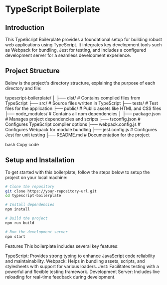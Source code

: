 # TypeScript Boilerplate

## Introduction
This TypeScript Boilerplate provides a foundational setup for building robust web applications using TypeScript. It integrates key development tools such as Webpack for bundling, Jest for testing, and includes a configured development server for a seamless development experience.

## Project Structure
Below is the project's directory structure, explaining the purpose of each directory and file:

typescript-boilerplate/
│
├── dist/ # Contains compiled files from TypeScript
├── src/ # Source files written in TypeScript
├── tests/ # Test files for the application
├── public/ # Public assets like HTML and CSS files
├── node_modules/ # Contains all npm dependencies
│
├── package.json # Manages project dependencies and scripts
├── tsconfig.json # Configures TypeScript compiler options
├── webpack.config.js # Configures Webpack for module bundling
├── jest.config.js # Configures Jest for unit testing
├── README.md # Documentation for the project

bash
Copy code

## Setup and Installation
To get started with this boilerplate, follow the steps below to setup the project on your local machine:

```bash
# Clone the repository
git clone https://your-repository-url.git
cd typescript-boilerplate

# Install dependencies
npm install

# Build the project
npm run build

# Run the development server
npm start
```

Features
This boilerplate includes several key features:

TypeScript: Provides strong typing to enhance JavaScript code reliability and maintainability.
Webpack: Helps in bundling assets, scripts, and stylesheets with support for various loaders.
Jest: Facilitates testing with a powerful and flexible testing framework.
Development Server: Includes live reloading for real-time feedback during development.